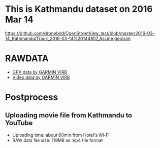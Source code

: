 # This is Kathmandu dataset on 2016 Mar 14

https://github.com/dronebird/OpenStreetView_test/blob/master/2016-03-14_Kathmandu/Track_2016-03-14%20144807_AsLine.geojson

# RAWDATA
- <a href="https://github.com/dronebird/OpenStreetView_test/blob/master/2016-03-14_Kathmandu/Track_2016-03-14%20144807.gpx">GPX data by GARMIN VIRB</a>
- <a href="https://youtu.be/y8BxuxsT954">Video data by GARMIN VIRB</a>

# Postprocess
## Uploading movie file from Kathmandu to YouTube
- Uploading time: about 60min from Hotel's Wi-Fi
- RAW data file size: 119MB as mp4 file format

